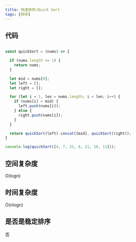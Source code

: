 ```yaml
---
title: 快速排序/Quick Sort
tags: [排序]
---
```


## 代码

```javascript

const quickSort = (nums) => {

  if (nums.length <= 1) {
    return nums;
  }

  let mid = nums[0];
  let left = [];
  let right = [];

  for (let i = 1, len = nums.length; i < len; i++) {
    if (nums[i] < mid) {
      left.push(nums[i]);
    } else {
      right.push(nums[i]);
    }
  }

  return quickSort(left).concat([mid], quickSort(right));
}

console.log(quickSort([4, 7, 32, 6, 21, 10, 11]));

```

## 空间复杂度

O(logn)

## 时间复杂度

O(nlogn)

## 是否是稳定排序

否
